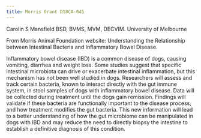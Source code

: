```yaml
---
title: Morris Grant D18CA-045
---
```

Carolin S Mansfield BSD, BVMS, MVM, DECVIM.  University of Melbourne

From Morris Animal Foundation website:
Understanding the Relationship between Intestinal Bacteria and Inflammatory Bowel Disease.

Inflammatory bowel disease (IBD) is a common disease of dogs, causing vomiting, diarrhea and weight loss. Some studies suggest that specific intestinal microbiota can drive or exacerbate intestinal inflammation, but this mechanism has not been well studied in dogs. Researchers will assess and track certain bacteria, known to interact directly with the gut immune system, in stool samples of dogs with inflammatory bowel disease. Data will be collected during treatment until the dogs gain remission. Findings will validate if these bacteria are functionally important to the disease process, and how treatment modifies the gut bacteria. This new information will lead to a better understanding of how the gut microbiome can be manipulated in dogs with IBD and may reduce the need to directly biopsy the intestine to establish a definitive diagnosis of this condition.﻿
